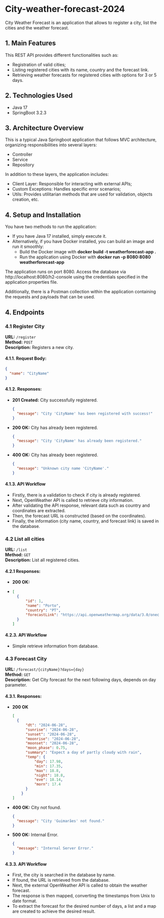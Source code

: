 # City-weather-forecast-2024
City Weather Forecast is an application that allows to register a city, list the cities and the weather forecast.

## 1. Main Features
This REST API provides different functionalities such as:
- Registration of valid cities;
- Listing registered cities with its name, country and the forecast link.
- Retrieving weather forecasts for registered cities with options for 3 or 5 days.

## 2. Technologies Used
- Java 17
- SpringBoot 3.2.3

## 3. Architecture Overview
This is a typical Java Springboot application that follows MVC architecture, organizing responsibilities into several layers:

- Controller
- Service
- Repository

In addition to these layers, the application includes:
- Client Layer: Responsible for interacting with external APIs;
- Custom Exceptions: Handles specific error scenarios;
- Utils: Provides utilitarian methods that are used for validation, objects creation, etc.

## 4. Setup and Installation
You have two methods to run the application:

- If you have Java 17 installed, simply execute it.
- Alternatively, if you have Docker installed, you can build an image and run it smoothly:
  - Build the Docker image with **docker build -t weatherforecast-app .**
  - Run the application using Docker with **docker run -p 8080:8080 weatherforecast-app**

The application runs on port 8080. Access the database via http://localhost:8080/h2-console using the credentials specified in the application properties file.

Additionally, there is a Postman collection within the application containing the requests and payloads that can be used.

## 4. Endpoints

### 4.1 Register City
**URL:** `/register`  
**Method:** `POST`  
**Description:** Registers a new city.

#### 4.1.1. Request Body:
```json
{
  "name": "CityName"
}
```

#### 4.1.2. Responses:

- **201 Created:** City successfully registered.
  ```json
  {
    "message": "City 'CityName' has been registered with success!"
  }
  ```
- **200 OK:** City has already been registered.
  ```json
  {
    "message": "City 'CityName' has already been registered."
  }

- **400 OK:** City has already been registered.
  ```json
  {
    "message": "Unknown city name 'CityName'."
  }
  ```
#### 4.1.3. API Workflow
- Firstly, there is a validation to check if city is already registered.
- Next, OpenWeather API is called to retrieve city information.
- After validating the API response, relevant data such as country and coordinates are extracted.
- Then, the forecast URL is constructed (based on the coordinates).
- Finally, the information (city name, country, and forecast link) is saved in the database.

### 4.2 List all cities
**URL:** `/list`  
**Method:** `GET`  
**Description:** List all registered cities.

#### 4.2.1 Responses:

- **200 OK:** 
- 
  ```json
  [
    {
        "id": 1,
        "name": "Porto",
        "country": "PT",
        "forecastLink": "https://api.openweathermap.org/data/3.0/onecall?lat=41.1494512&lon=-8.6107884&appid=d450c64ee02b2fd15f6b1b9c628b7660&units=metric&exclude=minutely,hourly,current,alerts"
    }
  ]
  ```
#### 4.2.3. API Workflow
- Simple retrieve information from database.

### 4.3 Forecast City
**URL:** `/forecast/{cityName}?days={day}`  
**Method:** `GET`  
**Description:** Get City forecast for the next following days, depends on day parameter.

#### 4.3.1. Responses:

- **200 OK**
  ```json
  [
    {
        "dt": "2024-06-28",
        "sunrise": "2024-06-28",
        "sunset": "2024-06-28",
        "moonrise": "2024-06-28",
        "moonset": "2024-06-28",
        "moon_phase": 0.75,
        "summary": "Expect a day of partly cloudy with rain",
        "temp": {
            "day": 17.98,
            "min": 17.35,
            "max": 18.8,
            "night": 18.8,
            "eve": 18.14,
            "morn": 17.4
        }
      }
  ]
  ```
- **400 OK:** City not found.
  ```json
  {
    "message": "City 'Guimarães' not found."
  }

- **500 OK:** Internal Error.
  ```json
  {
    "message": "Internal Server Error."
  }
  ```
#### 4.3.3. API Workflow
- First, the city is searched in the database by name.
- If found, the URL is retrieved from the database.
- Next, the external OpenWeather API is called to obtain the weather forecast.
- The response is then mapped, converting the timestamps from Unix to date format.
- To extract the forecast for the desired number of days, a list and a map are created to achieve the desired result.

